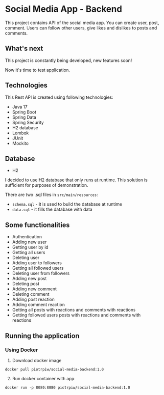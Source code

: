 # Social Media App - Backend

This project contains API of the social media app. You can create user, post, comment. Users can follow other users,
give likes and dislikes to posts and comments.

## What's next

This project is constantly being developed, new features soon!

Now it's time to test application. 

## Technologies
This Rest API is created using following technologies:
* Java 17
* Spring Boot
* Spring Data
* Spring Security
* H2 database
* Lombok
* JUnit
* Mockito

## Database
* H2

I decided to use H2 database that only runs at runtime. This solution is sufficient for purposes of demonstration.

There are two .sql files in `src/main/resources`:
* `schema.sql` - it is used to build the database at runtime
* `data.sql` - it fills the database with data

## Some functionalities
* Authentication
* Adding new user
* Getting user by id
* Getting all users
* Deleting user
* Adding user to followers
* Getting all followed users
* Deleting user from followers
* Adding new post
* Deleting post
* Adding new comment
* Deleting comment
* Adding post reaction
* Adding comment reaction
* Getting all posts with reactions and comments with reactions
* Getting followed users posts with reactions and comments with reactions


## Running the application
### Using Docker
1. Download docker image
```
docker pull piotrpiw/social-media-backend:1.0
```
2. Run docker container with app
```
docker run -p 8080:8080 piotrpiw/social-media-backend:1.0
```

